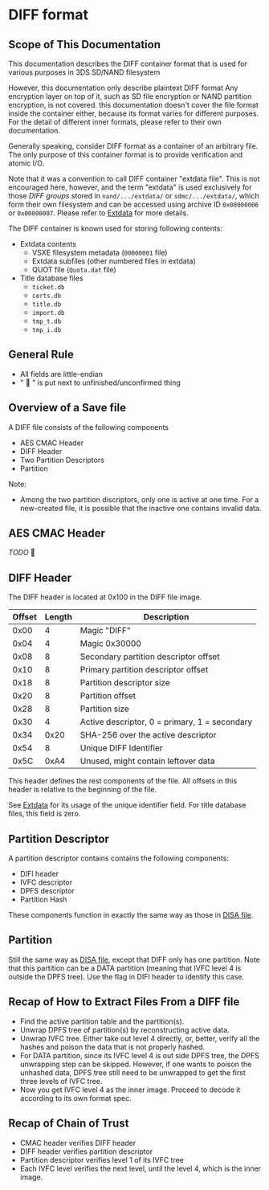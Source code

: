 # DIFF format

## Scope of This Documentation
This documentation describes the DIFF container format that is used for various purposes in 3DS SD/NAND filesystem

However, this documentation only describe plaintext DIFF format Any encryption layer on top of it, such as SD file encryption or NAND partition encryption, is not covered. this documentation doesn't cover the file format inside the container either, because its format varies for different purposes. For the detail of different inner formats, please refer to their own documentation.

Generally speaking, consider DIFF format as a container of an arbitrary file. The only purpose of this container format is to provide verification and atomic I/O.

Note that it was a convention to call DIFF container "extdata file". This is not encouraged here, however, and the term "extdata" is used exclusively for those _DIFF groups_ stored in `nand/.../extdata/` or `sdmc/.../extdata/`, which form their own filesystem and can be accessed using archive ID `0x00000006` or `0x00000007`. Please refer to [Extdata](EXTDATA.md) for more details.

The DIFF container is known used for storing following contents:
 - Extdata contents
   - VSXE filesystem metadata (`00000001` file)
   - Extdata subfiles (other numbered files in extdata)
   - QUOT file (`Quota.dat` file)
 - Title database files
   - `ticket.db`
   - `certs.db`
   - `title.db`
   - `import.db`
   - `tmp_t.db`
   - `tmp_i.db`

## General Rule
- All fields are little-endian
- " :thinking: " is put next to unfinished/unconfirmed thing

## Overview of a Save file
A DIFF file consists of the following components
 - AES CMAC Header
 - DIFF Header
 - Two Partition Descriptors
 - Partition

Note:
 - Among the two partition discriptors, only one is active at one time. For a new-created file, it is possible that the inactive one contains invalid data.

## AES CMAC Header
 _TODO_ :thinking:

## DIFF Header
The DIFF header is located at 0x100 in the DIFF file image.

 |Offset|Length|Description|
 |-|-|-|
 |0x00|4|Magic "DIFF"|
 |0x04|4|Magic 0x30000|
 |0x08|8|Secondary partition descriptor offset|
 |0x10|8|Primary partition descriptor offset|
 |0x18|8|Partition descriptor size|
 |0x20|8|Partition offset|
 |0x28|8|Partition size|
 |0x30|4|Active descriptor, 0 = primary, 1 = secondary|
 |0x34|0x20|SHA-256 over the active descriptor|
 |0x54|8|Unique DIFF Identifier|
 |0x5C|0xA4|Unused, might contain leftover data|

This header defines the rest components of the file. All offsets in this header is relative to the beginning of the file.

See [Extdata](EXTDATA.md) for its usage of the unique identifier field. For title database files, this field is zero.

## Partition Descriptor
A partition descriptor contains contains the following components:
 - DIFI header
 - IVFC descriptor
 - DPFS descriptor
 - Partition Hash

These components function in exactly the same way as those in
[DISA file](DISA.md#Partition_Table_&_Partition_Entry).

## Partition
Still the same way as [DISA file](DISA.md#Partition), except that DIFF only has one partition. Note that this partition can be a DATA partition (meaning that IVFC level 4 is outside the DPFS tree). Use the flag in DIFI header to identify this case.

## Recap of How to Extract Files From a DIFF file
 - Find the active partition table and the partition(s).
 - Unwrap DPFS tree of partition(s) by reconstructing active data.
 - Unwrap IVFC tree. Either take out level 4 directly, or, better, verify all the hashes and poison the data that is not properly hashed.
 - For DATA partition, since its IVFC level 4 is out side DPFS tree, the DPFS unwrapping step can be skipped. However, if one wants to poison the unhashed data, DPFS tree still need to be unwrapped to get the first three levels of IVFC tree.
 - Now you get IVFC level 4 as the inner image. Proceed to decode it according to its own format spec.

## Recap of Chain of Trust
 - CMAC header verifies DIFF header
 - DIFF header verifies partition descriptor
 - Partition descriptor verifies level 1 of its IVFC tree
 - Each IVFC level verifies the next level, until the level 4, which is the inner image.
